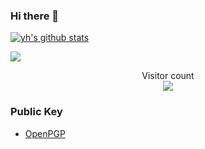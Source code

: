 ### Hi there 👋

<!--
Eturial/Eturial** is a ✨ _special_ ✨ repository because its `README.md` (this file) appears on your GitHub profile.

Here are some ideas to get you started:

- 🔭 I’m currently working on ...
- 🌱 I’m currently learning ...
- 👯 I’m looking to collaborate on ...
- 🤔 I’m looking for help with ...
- 💬 Ask me about ...
- 📫 How to reach me: ...
- 😄 Pronouns: ...
- ⚡ Fun fact: ...
-->


<!-- ![Github Stats](https://github-readme-stats.vercel.app/api?username=Eturial&show_icons=true&theme=synthwave&count_private=true) -->
<a href="https://github.com/CoolboY61/github-readme-stats"><img align="center" src="https://github-readme-stats.vercel.app/api?username=Eturial&show_icons=true&include_all_commits=true&theme=buefy&hide_border=true" alt="yh's github stats" /> </a>

<!-- ![Top Langs](https://github-readme-stats.vercel.app/api/top-langs/?username=Eturial&layout=compact&hide=html,javascript,css) -->
<a href="https://github.com/Eturial/github-readme-stats"><img align="center" src="https://github-readme-stats.vercel.app/api/top-langs/?username=Eturial&layout=compact&theme=buefy&hide_border=true" /> </a>

<!-- ![willianrod's wakatime stats](https://github-readme-stats.vercel.app/api/wakatime?username=Eturial) -->

<p align="center"> 
  Visitor count<br>
  <img src="https://profile-counter.glitch.me/Eturial/count.svg" />
</p>

### Public Key

  - [OpenPGP](https://github.com/Eturial/Eturial/blob/master/pgp_public_key)





